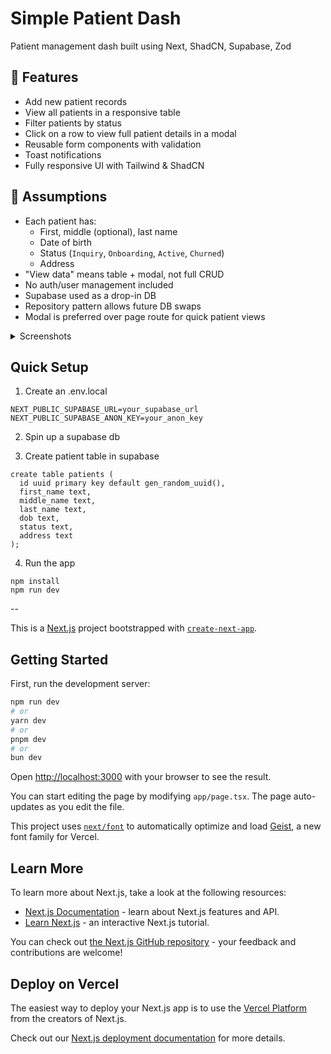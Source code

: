 # Simple Patient Dash
Patient management dash built using Next, ShadCN, Supabase, Zod

## 🚀 Features

- Add new patient records
- View all patients in a responsive table
- Filter patients by status
- Click on a row to view full patient details in a modal
- Reusable form components with validation
- Toast notifications 
- Fully responsive UI with Tailwind & ShadCN

## 🧠 Assumptions

- Each patient has:
  - First, middle (optional), last name
  - Date of birth
  - Status (`Inquiry`, `Onboarding`, `Active`, `Churned`)
  - Address
- "View data" means table + modal, not full CRUD
- No auth/user management included
- Supabase used as a drop-in DB 
- Repository pattern allows future DB swaps
- Modal is preferred over page route for quick patient views

<details>
<summary>Screenshots</summary>
![image](https://github.com/user-attachments/assets/9d7b0a0b-2ff0-483e-8134-ce5eefcbb6d8)
![image](https://github.com/user-attachments/assets/f68dfaa3-e139-4cea-9a47-22f0b8f5dbe1)
![image](https://github.com/user-attachments/assets/40c367f6-9892-491e-8690-94f7e7ab80af)
![image](https://github.com/user-attachments/assets/b879b281-9109-4bd4-b97d-38963ad1d2e9)



</details>


## Quick Setup

1. Create an .env.local
```
NEXT_PUBLIC_SUPABASE_URL=your_supabase_url
NEXT_PUBLIC_SUPABASE_ANON_KEY=your_anon_key
```

2. Spin up a supabase db 

3. Create patient table in supabase
```
create table patients (
  id uuid primary key default gen_random_uuid(),
  first_name text,
  middle_name text,
  last_name text,
  dob text,
  status text,
  address text
);
```

4. Run the app
```
npm install
npm run dev
```
--

This is a [Next.js](https://nextjs.org) project bootstrapped with [`create-next-app`](https://nextjs.org/docs/app/api-reference/cli/create-next-app).

## Getting Started

First, run the development server:

```bash
npm run dev
# or
yarn dev
# or
pnpm dev
# or
bun dev
```

Open [http://localhost:3000](http://localhost:3000) with your browser to see the result.

You can start editing the page by modifying `app/page.tsx`. The page auto-updates as you edit the file.

This project uses [`next/font`](https://nextjs.org/docs/app/building-your-application/optimizing/fonts) to automatically optimize and load [Geist](https://vercel.com/font), a new font family for Vercel.

## Learn More

To learn more about Next.js, take a look at the following resources:

- [Next.js Documentation](https://nextjs.org/docs) - learn about Next.js features and API.
- [Learn Next.js](https://nextjs.org/learn) - an interactive Next.js tutorial.

You can check out [the Next.js GitHub repository](https://github.com/vercel/next.js) - your feedback and contributions are welcome!

## Deploy on Vercel

The easiest way to deploy your Next.js app is to use the [Vercel Platform](https://vercel.com/new?utm_medium=default-template&filter=next.js&utm_source=create-next-app&utm_campaign=create-next-app-readme) from the creators of Next.js.

Check out our [Next.js deployment documentation](https://nextjs.org/docs/app/building-your-application/deploying) for more details.
